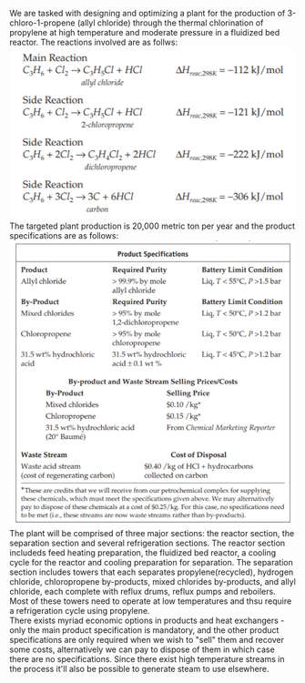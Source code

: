 We are tasked with designing and optimizing a plant for the production of 3-chloro-1-propene (allyl chloride) through the thermal chlorination of propylene at high temperature and moderate pressure in a fluidized bed reactor. The reactions involved are as follws: <br>
![](Abstract_Reactions.PNG) <br>
The targeted plant production is 20,000 metric ton per year and the product specifications are as follows: <br>
![](Abstract_Product_Specs.PNG) <br>
The plant will be comprised of three major sections: the reactor section, the separation section and several refrigeration sections. The reactor section includeds feed heating preparation, the fluidized bed reactor, a cooling cycle for the reactor and cooling preparation for separation. The separation section includes towers that each separates propylene(recycled), hydrogen chloride, chloropropene by-products, mixed chlorides by-products, and allyl chloride, each complete with reflux drums, reflux pumps and reboilers. Most of these towers need to operate at low temperatures and thsu require a refrigeration cycle using propylene. <br>
There exists myriad economic options in products and heat exchangers - only the main product specification is mandatory, and the other product specifications are only required when we wish to "sell" them and recover some costs, alternatively we can pay to dispose of them in which case there are no specifications. Since there exist high temperature streams in the process it'll also be possible to generate steam to use elsewhere. 
